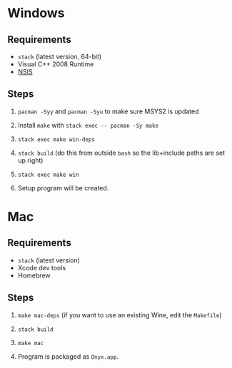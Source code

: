 # Windows

## Requirements

  * `stack` (latest version, 64-bit)
  * Visual C++ 2008 Runtime
  * [NSIS](http://nsis.sourceforge.net/Main_Page)

## Steps

1. `pacman -Syy` and `pacman -Syu` to make sure MSYS2 is updated

2. Install `make` with `stack exec -- pacman -Sy make`

3. `stack exec make win-deps`

4. `stack build` (do this from outside `bash` so the lib+include paths are set up right)

5. `stack exec make win`

6. Setup program will be created.

# Mac

## Requirements

  * `stack` (latest version)
  * Xcode dev tools
  * Homebrew

## Steps

1. `make mac-deps` (if you want to use an existing Wine, edit the `Makefile`)

2. `stack build`

3. `make mac`

4. Program is packaged as `Onyx.app`.
